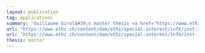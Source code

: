 ```yaml
---
layout: publication
tag: applications
summary: 'Guillaume Girol&#39;s master thesis <a href="https://www.ethz.ch/content/dam/ethz/special-interest/infk/inst-infsec/information-security-group-dam/research/software/ma-19-girol-noise.pdf" target="_blank">[PDF]</a>: Formalizing and Verifying the Security Protocols from the Noise Framework <a href="https://www.ethz.ch/content/dam/ethz/special-interest/infk/inst-infsec/information-security-group-dam/research/software/noise-ggirol.zip" target="_blank">[zip]</a>.'
url: "https://www.ethz.ch/content/dam/ethz/special-interest/infk/inst-infsec/information-security-group-dam/research/software/ma-19-girol-noise.pdf"
url: "https://www.ethz.ch/content/dam/ethz/special-interest/infk/inst-infsec/information-security-group-dam/research/software/noise-ggirol.zip"
thesis: master
---
```

